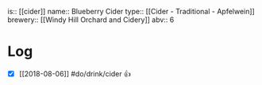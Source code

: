 is:: [[cider]]
name:: Blueberry Cider
type:: [[Cider - Traditional - Apfelwein]]
brewery:: [[Windy Hill Orchard and Cidery]]
abv:: 6

# Log
- [x] [[2018-08-06]] #do/drink/cider 👍
